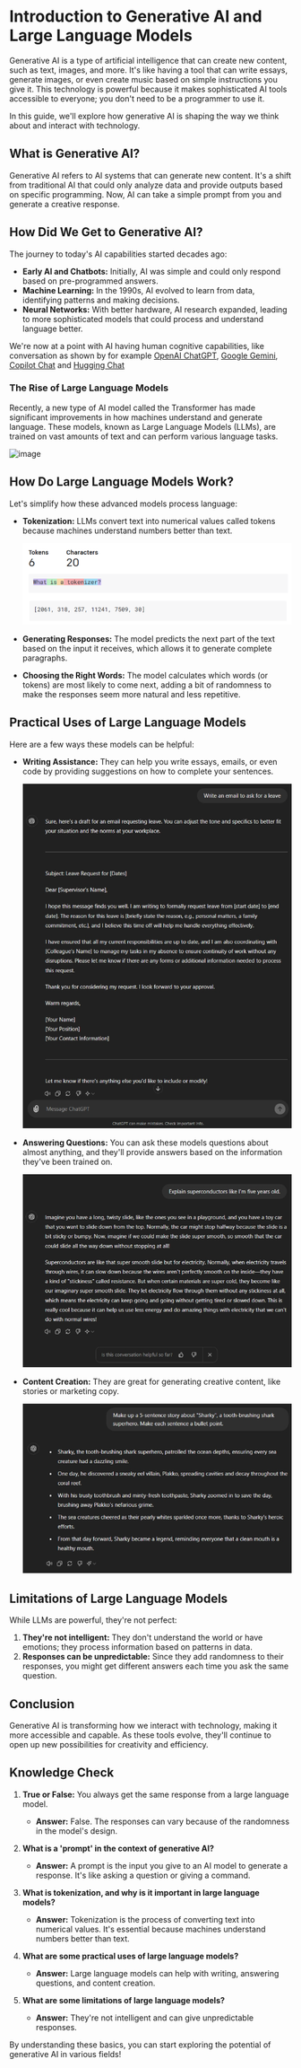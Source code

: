 # Introduction to Generative AI and Large Language Models

Generative AI is a type of artificial intelligence that can create new content, such as text, images, and more. It's like having a tool that can write essays, generate images, or even create music based on simple instructions you give it. This technology is powerful because it makes sophisticated AI tools accessible to everyone; you don't need to be a programmer to use it.

In this guide, we'll explore how generative AI is shaping the way we think about and interact with technology.

## What is Generative AI?

Generative AI refers to AI systems that can generate new content. It's a shift from traditional AI that could only analyze data and provide outputs based on specific programming. Now, AI can take a simple prompt from you and generate a creative response.

## How Did We Get to Generative AI?

The journey to today's AI capabilities started decades ago:

- **Early AI and Chatbots:** Initially, AI was simple and could only respond based on pre-programmed answers.
- **Machine Learning:** In the 1990s, AI evolved to learn from data, identifying patterns and making decisions.
- **Neural Networks:** With better hardware, AI research expanded, leading to more sophisticated models that could process and understand language better.

We're now at a point with AI having human cognitive capabilities, like conversation as shown by for example [OpenAI ChatGPT](https://chatgpt.com/), [Google Gemini](https://gemini.google.com/app), [Copilot Chat](https://www.bing.com/chat) and [Hugging Chat](https://huggingface.co/chat/)

### The Rise of Large Language Models

Recently, a new type of AI model called the Transformer has made significant improvements in how machines understand and generate language. These models, known as Large Language Models (LLMs), are trained on vast amounts of text and can perform various language tasks.

![image](https://github.com/Ramachetan/generative-ai-for-beginners/assets/24260211/779c4e06-8f3f-47ad-aab8-f35b9a491c11)

## How Do Large Language Models Work?

Let's simplify how these advanced models process language:

- **Tokenization:** LLMs convert text into numerical values called tokens because machines understand numbers better than text.
  
  ![Example of tokenization](./images/tokenizer-example.png)

- **Generating Responses:** The model predicts the next part of the text based on the input it receives, which allows it to generate complete paragraphs.

- **Choosing the Right Words:** The model calculates which words (or tokens) are most likely to come next, adding a bit of randomness to make the responses seem more natural and less repetitive.

## Practical Uses of Large Language Models

Here are a few ways these models can be helpful:

- **Writing Assistance:** They can help you write essays, emails, or even code by providing suggestions on how to complete your sentences.
  
  ![Example of text completion](./images/text-completion-example.png)

- **Answering Questions:** You can ask these models questions about almost anything, and they'll provide answers based on the information they've been trained on.
  
  ![Example of conversation](./images/conversation-example.png)

- **Content Creation:** They are great for generating creative content, like stories or marketing copy.
  
  ![Example of creative writing](./images/creative-writing-example.png)

## Limitations of Large Language Models

While LLMs are powerful, they're not perfect:

1. **They're not intelligent:** They don't understand the world or have emotions; they process information based on patterns in data.
2. **Responses can be unpredictable:** Since they add randomness to their responses, you might get different answers each time you ask the same question.

## Conclusion

Generative AI is transforming how we interact with technology, making it more accessible and capable. As these tools evolve, they'll continue to open up new possibilities for creativity and efficiency.

## Knowledge Check

1. **True or False:** You always get the same response from a large language model.
    - **Answer:** False. The responses can vary because of the randomness in the model's design.

2. **What is a 'prompt' in the context of generative AI?**
    - **Answer:** A prompt is the input you give to an AI model to generate a response. It's like asking a question or giving a command.

3. **What is tokenization, and why is it important in large language models?**
    - **Answer:** Tokenization is the process of converting text into numerical values. It's essential because machines understand numbers better than text.

4. **What are some practical uses of large language models?**
    - **Answer:** Large language models can help with writing, answering questions, and content creation.

5. **What are some limitations of large language models?**
    - **Answer:** They're not intelligent and can give unpredictable responses.

By understanding these basics, you can start exploring the potential of generative AI in various fields!
